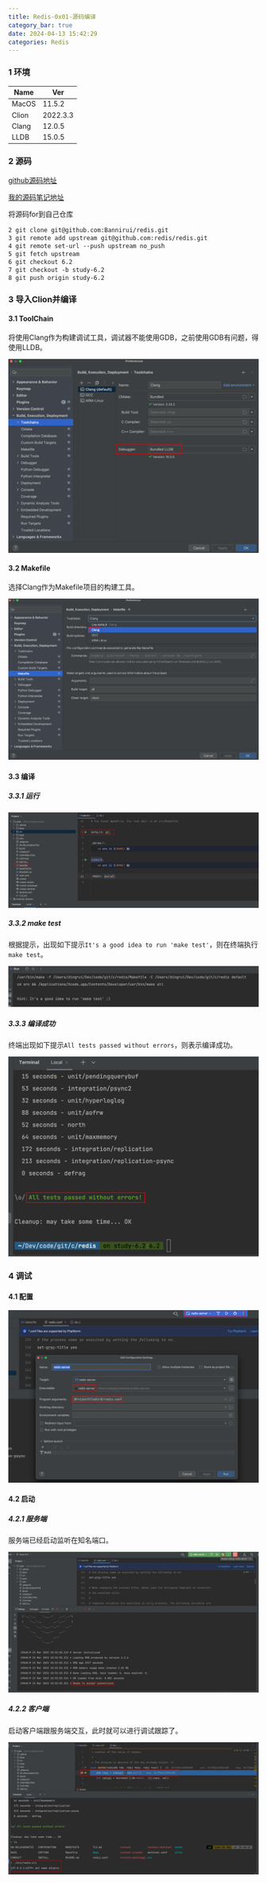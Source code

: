```yaml
---
title: Redis-0x01-源码编译
category_bar: true
date: 2024-04-13 15:42:29
categories: Redis
---
```


### 1 环境

| Name  | Ver      |
| ----- | -------- |
| MacOS | 11.5.2   |
| Clion | 2022.3.3 |
| Clang | 12.0.5   |
| LLDB  | 15.0.5   |

### 2 源码

[github源码地址](https://github.com/redis/redis)

[我的源码笔记地址](https://github.com/Bannirui/redis.git)

将源码for到自己仓库

```shell
2 git clone git@github.com:Bannirui/redis.git
3 git remote add upstream git@github.com:redis/redis.git
4 git remote set-url --push upstream no_push
5 git fetch upstream
6 git checkout 6.2
7 git checkout -b study-6.2
8 git push origin study-6.2
```

### 3 导入Clion并编译

#### 3.1 ToolChain

将使用Clang作为构建调试工具，调试器不能使用GDB，之前使用GDB有问题，得使用LLDB。

![](Redis-0x01-源码编译/image-20230323103838439.png)

#### 3.2 Makefile

选择Clang作为Makefile项目的构建工具。

![](Redis-0x01-源码编译/image-20230323104043451.png)

#### 3.3 编译

##### 3.3.1 运行

![](Redis-0x01-源码编译/image-20230323104203310.png)

##### 3.3.2 make test

根据提示，出现如下提示`It's a good idea to run 'make test'`，则在终端执行`make test`。

![](Redis-0x01-源码编译/image-20230323104341081.png)

##### 3.3.3 编译成功

终端出现如下提示`All tests passed without errors`，则表示编译成功。

![](Redis-0x01-源码编译/image-20230323104921216.png)

### 4 调试

#### 4.1 配置

![](Redis-0x01-源码编译/image-20230323105129795.png)

#### 4.2 启动

##### 4.2.1 服务端

服务端已经启动监听在知名端口。

![](Redis-0x01-源码编译/image-20230323105243908.png)

##### 4.2.2 客户端

启动客户端跟服务端交互，此时就可以进行调试跟踪了。

![](Redis-0x01-源码编译/image-20230323105431146.png)